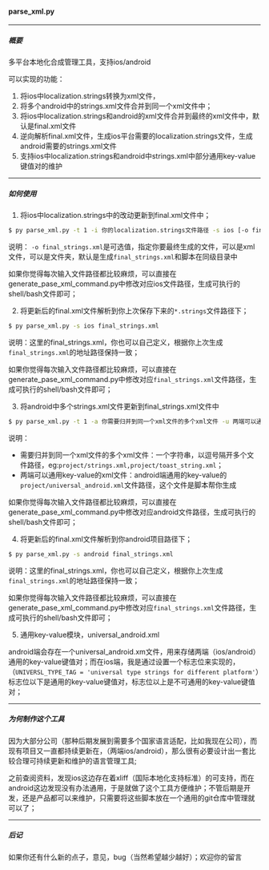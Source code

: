 
#### parse_xml.py

---
##### 概要

多平台本地化合成管理工具，支持ios/android

可以实现的功能：
1. 将ios中localization.strings转换为xml文件，
2. 将多个android中的strings.xml文件合并到同一个xml文件中；
3. 将ios中localization.strings和android的xml文件合并到最终的xml文件中，默认是final.xml文件
4. 逆向解析final.xml文件，生成ios平台需要的localization.strings文件，生成android需要的strings.xml文件
5. 支持ios中localization.strings和android中strings.xml中部分通用key-value键值对的维护

---
##### 如何使用

1. 将ios中localization.strings中的改动更新到final.xml文件中；

```bash
$ py parse_xml.py -t 1 -i 你的localization.strings文件路径 -s ios [-o final_strings.xml]'
```

说明： `-o final_strings.xml`是可选值，指定你要最终生成的文件，可以是xml文件，可以是文件夹，默认是生成`final_strings.xml`和脚本在同级目录中

如果你觉得每次输入文件路径都比较麻烦，可以直接在generate_pase_xml_command.py中修改对应ios文件路径，生成可执行的shell/bash文件即可；

2. 将更新后的final.xml文件解析到你上次保存下来的`*.strings`文件路径下；

```bash
$ py parse_xml.py -s ios final_strings.xml
```

说明：这里的final_strings.xml，你也可以自己定义，根据你上次生成`final_strings.xml`的地址路径保持一致；

如果你觉得每次输入文件路径都比较麻烦，可以直接在generate_pase_xml_command.py中修改对应`final_strings.xml`文件路径，生成可执行的shell/bash文件即可；

3. 将android中多个strings.xml文件更新到final_strings.xml文件中

```bash
$ py parse_xml.py -t 1 -a 你需要归并到同一个xml文件的多个xml文件 -u 两端可以通用key-value的xml文件 -s android
```

说明：
* 需要归并到同一个xml文件的多个xml文件：一个字符串，以逗号隔开多个文件路径，eg:`project/strings.xml,project/toast_string.xml`；
* 两端可以通用key-value的xml文件：android端通用的key-value的`project/universal_android.xml`文件路径，这个文件是脚本帮你生成

如果你觉得每次输入文件路径都比较麻烦，可以直接在generate_pase_xml_command.py中修改对应android文件路径，生成可执行的shell/bash文件即可；

4. 将更新后的final.xml文件解析到你android项目路径下；

```bash
$ py parse_xml.py -s android final_strings.xml
```

说明：这里的final_strings.xml，你也可以自己定义，根据你上次生成`final_strings.xml`的地址路径保持一致；

如果你觉得每次输入文件路径都比较麻烦，可以直接在generate_pase_xml_command.py中修改对应`final_strings.xml`文件路径，生成可执行的shell/bash文件即可；

5. 通用key-value模块，universal_android.xml

android端会存在一个universal_android.xm文件，用来存储两端（ios/android）通用的key-value键值对；而在ios端，我是通过设置一个标志位来实现的，（`UNIVERSL_TYPE_TAG = 'universal type strings for different platform'`）标志位以下是通用的key-value键值对，标志位以上是不可通用的key-value键值对；

---
##### 为何制作这个工具

因为大部分公司（那种后期发展到需要多个国家语言适配，比如我现在公司），而现有项目又一直都持续更新在，（两端ios/android），那么很有必要设计出一套比较合理可持续更新和维护的语言管理工具;

之前查阅资料，发现ios这边存在着xliff（国际本地化支持标准）的可支持，而在android这边发现没有办法通用，于是就做了这个工具方便维护；不管后期是开发，还是产品都可以来维护，只需要将这些脚本放在一个通用的git仓库中管理就可以了；

---
##### 后记

如果你还有什么新的点子，意见，bug（当然希望越少越好）；欢迎你的留言


